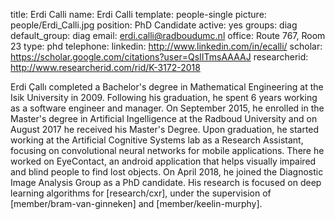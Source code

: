 title: Erdi Calli
name: Erdi Calli
template: people-single
picture: people/Erdi_Calli.jpg
position: PhD Candidate
active: yes
groups: diag
default_group: diag
email: erdi.calli@radboudumc.nl
office: Route 767, Room 23
type: phd
telephone:
linkedin: http://www.linkedin.com/in/ecalli/
scholar: https://scholar.google.com/citations?user=QsIITmsAAAAJ
researcherid: http://www.researcherid.com/rid/K-3172-2018

Erdi Çallı completed a Bachelor's degree in Mathematical Engineering at the Isik University in 2009. Following his graduation, he spent 6 years working as a software engineer and manager. On September 2015, he enrolled in the Master's degree in  Artificial Ingelligence at the Radboud University and on August 2017 he received his Master's Degree. Upon graduation, he started working at the Artificial Cognitive Systems lab as a Research Assistant, focusing on convolutional neural networks for mobile applications. There he worked on EyeContact, an android application that helps visually impaired and blind people to find lost objects. On April 2018, he joined the Diagnostic Image Analysis Group as a PhD candidate. His research is focused on deep learning algorithms for [research/cxr], under the supervision of [member/bram-van-ginneken] and [member/keelin-murphy].
